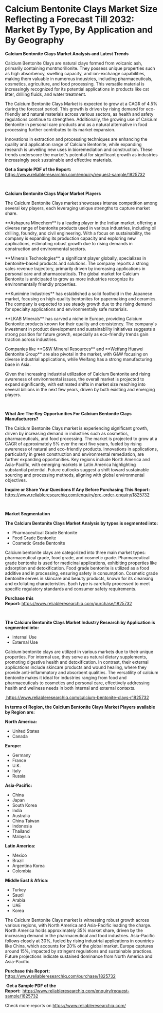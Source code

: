 <p><h1>Calcium Bentonite Clays Market Size Reflecting a Forecast Till 2032: Market By Type, By Application and By Geography</h1></p><p><strong>Calcium Bentonite Clays Market Analysis and Latest Trends</strong></p>
<p><p>Calcium Bentonite Clays are natural clays formed from volcanic ash, primarily containing montmorillonite. They possess unique properties such as high absorbency, swelling capacity, and ion-exchange capabilities, making them valuable in numerous industries, including pharmaceuticals, cosmetics, agriculture, and food processing. This versatile material is increasingly recognized for its potential applications in products like cat litter, drilling fluids, and water treatment.</p><p>The Calcium Bentonite Clays Market is expected to grow at a CAGR of 4.5% during the forecast period. This growth is driven by rising demand for eco-friendly and natural materials across various sectors, as health and safety regulations continue to strengthen. Additionally, the growing use of Calcium Bentonite in personal care products and as a natural alternative in food processing further contributes to its market expansion. </p><p>Innovations in extraction and processing techniques are enhancing the quality and application range of Calcium Bentonite, while expanding research is unveiling new uses in bioremediation and construction. These trends underscore the market's potential for significant growth as industries increasingly seek sustainable and effective materials.</p></p>
<p><strong>Get a Sample PDF of the Report:&nbsp;</strong> <a href="https://www.reliableresearchiq.com/enquiry/request-sample/1825732?utm_campaign=103&utm_medium=2&utm_source=Github&utm_content=ia&utm_term=03022025&utm_id=calcium-bentonite-clays">https://www.reliableresearchiq.com/enquiry/request-sample/1825732</a></p>
<p>&nbsp;</p>
<p><strong>Calcium Bentonite Clays Major Market Players</strong></p>
<p><p>The Calcium Bentonite Clays market showcases intense competition among several key players, each leveraging unique strengths to capture market share. </p><p>**Ashapura Minechem** is a leading player in the Indian market, offering a diverse range of bentonite products used in various industries, including oil drilling, foundry, and civil engineering. With a focus on sustainability, the company is expanding its production capacity and exploring new applications, estimating robust growth due to rising demands in construction and environmental sectors.</p><p>**Minerals Technologies**, a significant player globally, specializes in bentonite-based products and solutions. The company reports a strong sales revenue trajectory, primarily driven by increasing applications in personal care and pharmaceuticals. The global market for Calcium Bentonite is anticipated to grow as more industries recognize its environmentally friendly properties.</p><p>**Kunimine Industries** has established a solid foothold in the Japanese market, focusing on high-quality bentonites for papermaking and ceramics. The company is expected to see steady growth due to the rising demand for specialty applications and environmentally safe materials. </p><p>**LKAB Minerals** has carved a niche in Europe, providing Calcium Bentonite products known for their quality and consistency. The company's investment in product development and sustainability initiatives suggests a strong position for future growth, especially as eco-friendly trends gain traction across industries.</p><p>Companies like **G&W Mineral Resources** and **Weifang Huawei Bentonite Group** are also pivotal in the market, with G&W focusing on diverse industrial applications, while Weifang has a strong manufacturing base in Asia.</p><p>Given the increasing industrial utilization of Calcium Bentonite and rising awareness of environmental issues, the overall market is projected to expand significantly, with estimated shifts in market size reaching into several billions in the next few years, driven by both existing and emerging players.</p></p>
<p>&nbsp;</p>
<p><strong>What Are The Key Opportunities For Calcium Bentonite Clays Manufacturers?</strong></p>
<p><p>The Calcium Bentonite Clays market is experiencing significant growth, driven by increasing demand in industries such as cosmetics, pharmaceuticals, and food processing. The market is projected to grow at a CAGR of approximately 5% over the next five years, fueled by rising awareness of natural and eco-friendly products. Innovations in applications, particularly in green construction and environmental remediation, are further expanding opportunities. Key regions include North America and Asia-Pacific, with emerging markets in Latin America highlighting substantial potential. Future outlooks suggest a shift toward sustainable sourcing and processing methods, aligning with global environmental objectives.</p></p>
<p><strong>Inquire or Share Your Questions If Any Before Purchasing This Report:</strong> <a href="https://www.reliableresearchiq.com/enquiry/pre-order-enquiry/1825732?utm_campaign=103&utm_medium=2&utm_source=Github&utm_content=ia&utm_term=03022025&utm_id=calcium-bentonite-clays">https://www.reliableresearchiq.com/enquiry/pre-order-enquiry/1825732</a></p>
<p>&nbsp;</p>
<p><strong>Market Segmentation</strong></p>
<p><strong>The Calcium Bentonite Clays Market Analysis by types is segmented into:</strong></p>
<p><ul><li>Pharmaceutical Grade Bentonite</li><li>Food Grade Bentonite</li><li>Cosmetic Grade Bentonite</li></ul></p>
<p><p>Calcium bentonite clays are categorized into three main market types: pharmaceutical grade, food grade, and cosmetic grade. Pharmaceutical grade bentonite is used for medicinal applications, exhibiting properties like adsorption and detoxification. Food grade bentonite is utilized as a food additive and in processing, ensuring safety in consumption. Cosmetic grade bentonite serves in skincare and beauty products, known for its cleansing and exfoliating characteristics. Each type is carefully processed to meet specific regulatory standards and consumer safety requirements.</p></p>
<p><strong>Purchase this Report:&nbsp;</strong><a href="https://www.reliableresearchiq.com/purchase/1825732?utm_campaign=103&utm_medium=2&utm_source=Github&utm_content=ia&utm_term=03022025&utm_id=calcium-bentonite-clays">https://www.reliableresearchiq.com/purchase/1825732</a></p>
<p>&nbsp;</p>
<p><strong>The Calcium Bentonite Clays Market Industry Research by Application is segmented into:</strong></p>
<p><ul><li>Internal Use</li><li>External Use</li></ul></p>
<p><p>Calcium bentonite clays are utilized in various markets due to their unique properties. For internal use, they serve as natural dietary supplements, promoting digestive health and detoxification. In contrast, their external applications include skincare products and wound healing, where they provide anti-inflammatory and absorbent qualities. The versatility of calcium bentonite makes it ideal for industries ranging from food and pharmaceuticals to cosmetics and personal care, effectively addressing health and wellness needs in both internal and external contexts.</p></p>
<p><a href="https://www.reliableresearchiq.com/calcium-bentonite-clays-r1825732?utm_campaign=103&utm_medium=2&utm_source=Github&utm_content=ia&utm_term=03022025&utm_id=calcium-bentonite-clays">&nbsp;https://www.reliableresearchiq.com/calcium-bentonite-clays-r1825732</a></p>
<p><strong>In terms of Region, the Calcium Bentonite Clays Market Players available by Region are:</strong></p>
<p>
    <p> <strong> North America: </strong>
        <ul>
            <li>United States</li>
            <li>Canada</li>
        </ul>
        </p> 
    <p> <strong> Europe: </strong>
        <ul>
            <li>Germany</li>
            <li>France</li>
            <li>U.K.</li>
            <li>Italy</li>
            <li>Russia</li>
        </ul>
        </p> 
    <p> <strong> Asia-Pacific: </strong>
        <ul>
            <li>China</li>
            <li>Japan</li>
            <li>South Korea</li>
            <li>India</li>
            <li>Australia</li>
            <li>China Taiwan</li>
            <li>Indonesia</li>
            <li>Thailand</li>
            <li>Malaysia</li>
        </ul>
        </p> 
    <p> <strong> Latin America: </strong>
        <ul>
            <li>Mexico</li>
            <li>Brazil</li>
            <li>Argentina Korea</li>
            <li>Colombia</li>
        </ul>
        </p> 
    <p> <strong> Middle East & Africa: </strong>
        <ul>
            <li>Turkey</li>
            <li>Saudi</li>
            <li>Arabia</li>
            <li>UAE</li>
            <li>Korea</li>
        </ul>
    </p>
    </p>
<p><p>The Calcium Bentonite Clays market is witnessing robust growth across various regions, with North America and Asia-Pacific leading the charge. North America holds approximately 35% market share, driven by the increasing demand in the pharmaceutical and food industries. Asia-Pacific follows closely at 30%, fueled by rising industrial applications in countries like China, which accounts for 20% of the global market. Europe captures around 15%, impacted by stringent regulations and sustainable practices. Future projections indicate sustained dominance from North America and Asia-Pacific.</p></p>
<p><strong>Purchase this Report: </strong><a href="https://www.reliableresearchiq.com/purchase/1825732?utm_campaign=103&utm_medium=2&utm_source=Github&utm_content=ia&utm_term=03022025&utm_id=calcium-bentonite-clays">https://www.reliableresearchiq.com/purchase/1825732</a></p>
<p>&nbsp;<strong>Get a Sample PDF of the Report:&nbsp;&nbsp;</strong><a href="https://www.reliableresearchiq.com/enquiry/request-sample/1825732?utm_campaign=103&utm_medium=2&utm_source=Github&utm_content=ia&utm_term=03022025&utm_id=calcium-bentonite-clays">https://www.reliableresearchiq.com/enquiry/request-sample/1825732</a></p>
<p><strong></strong></p>
<p>Check more reports on <a href="https://www.reliableresearchiq.com/?utm_campaign=103&utm_medium=2&utm_source=Github&utm_content=ia&utm_term=03022025&utm_id=calcium-bentonite-clays">https://www.reliableresearchiq.com/</a></p>